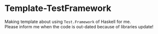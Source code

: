 Template-TestFramework
====

Making template about using `Test.Framework` of Haskell for me.  
Please inform me when the code is out-dated because of libraries update!
